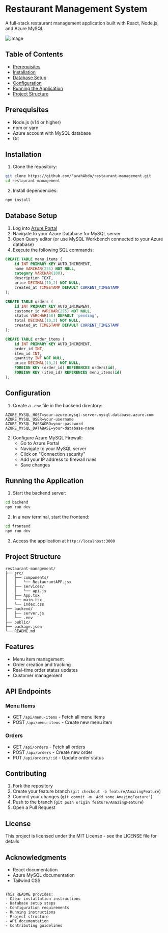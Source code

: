# Restaurant Management System

A full-stack restaurant management application built with React, Node.js, and Azure MySQL.

![image](https://github.com/user-attachments/assets/1d01bfc0-708f-4e76-8089-3fbb5b246112)

## Table of Contents
- [Prerequisites](#prerequisites)
- [Installation](#installation)
- [Database Setup](#database-setup)
- [Configuration](#configuration)
- [Running the Application](#running-the-application)
- [Project Structure](#project-structure)

## Prerequisites
- Node.js (v14 or higher)
- npm or yarn
- Azure account with MySQL database
- Git

## Installation

1. Clone the repository:
```bash
git clone https://github.com/FarahAbdo/restaurant-management.git
cd restaurant-management
```

2. Install dependencies:
```bash
npm install
```

## Database Setup

1. Log into [Azure Portal](https://portal.azure.com)
2. Navigate to your Azure Database for MySQL server
3. Open Query editor (or use MySQL Workbench connected to your Azure database)
4. Execute the following SQL commands:

```sql
CREATE TABLE menu_items (
    id INT PRIMARY KEY AUTO_INCREMENT,
    name VARCHAR(255) NOT NULL,
    category VARCHAR(100),
    description TEXT,
    price DECIMAL(10,2) NOT NULL,
    created_at TIMESTAMP DEFAULT CURRENT_TIMESTAMP
);

CREATE TABLE orders (
    id INT PRIMARY KEY AUTO_INCREMENT,
    customer_id VARCHAR(255) NOT NULL,
    status VARCHAR(50) DEFAULT 'pending',
    total DECIMAL(10,2) NOT NULL,
    created_at TIMESTAMP DEFAULT CURRENT_TIMESTAMP
);

CREATE TABLE order_items (
    id INT PRIMARY KEY AUTO_INCREMENT,
    order_id INT,
    item_id INT,
    quantity INT NOT NULL,
    price DECIMAL(10,2) NOT NULL,
    FOREIGN KEY (order_id) REFERENCES orders(id),
    FOREIGN KEY (item_id) REFERENCES menu_items(id)
);
```

## Configuration

1. Create a `.env` file in the backend directory:
```env
AZURE_MYSQL_HOST=your-azure-mysql-server.mysql.database.azure.com
AZURE_MYSQL_USER=your-username
AZURE_MYSQL_PASSWORD=your-password
AZURE_MYSQL_DATABASE=your-database-name
```

2. Configure Azure MySQL Firewall:
   - Go to Azure Portal
   - Navigate to your MySQL server
   - Click on "Connection security"
   - Add your IP address to firewall rules
   - Save changes

## Running the Application

1. Start the backend server:
```bash
cd backend
npm run dev
```

2. In a new terminal, start the frontend:
```bash
cd frontend
npm run dev
```

3. Access the application at `http://localhost:3000`

## Project Structure
```
restaurant-management/
├── src/
│   ├── components/
│   │   └── RestaurantAPP.jsx
│   ├── services/
│   │   └── api.js
│   ├── App.tsx
│   └── main.tsx
│   └── index.css
├── backend/
│   ├── server.js
│   └── .env
├── public/
├── package.json
└── README.md
```

## Features
- Menu item management
- Order creation and tracking
- Real-time order status updates
- Customer management

## API Endpoints

### Menu Items
- GET `/api/menu-items` - Fetch all menu items
- POST `/api/menu-items` - Create new menu item

### Orders
- GET `/api/orders` - Fetch all orders
- POST `/api/orders` - Create new order
- PUT `/api/orders/:id` - Update order status

## Contributing
1. Fork the repository
2. Create your feature branch (`git checkout -b feature/AmazingFeature`)
3. Commit your changes (`git commit -m 'Add some AmazingFeature'`)
4. Push to the branch (`git push origin feature/AmazingFeature`)
5. Open a Pull Request

## License
This project is licensed under the MIT License - see the LICENSE file for details

## Acknowledgments
- React documentation
- Azure MySQL documentation
- Tailwind CSS
```

This README provides:
- Clear installation instructions
- Database setup steps
- Configuration requirements
- Running instructions
- Project structure
- API documentation
- Contributing guidelines


